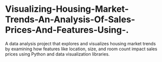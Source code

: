 # Visualizing-Housing-Market-Trends-An-Analysis-Of-Sales-Prices-And-Features-Using-.
A data analysis project that explores and visualizes housing market trends by examining how features like location, size, and room count impact sales prices using Python and data visualization libraries.
